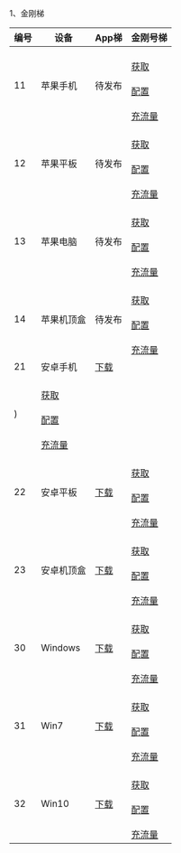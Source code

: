 1、金刚梯

| 编号 | 设备 |App梯|金刚号梯 |
| ----------- | ----------- |  ----------- | ----------- | 
| 11|苹果手机|待发布|<br>[获取]()<br><br>[配置]()<br><br>[充流量]()<br>|
| 12|苹果平板|待发布| <br>[获取]()<br><br>[配置]()<br><br>[充流量]()<br> |
| 13|苹果电脑|待发布| <br>[获取]()<br><br>[配置]()<br><br>[充流量]()<br> |
| 14|苹果机顶盒|待发布| <br>[获取]()<br><br>[配置]()<br><br>[充流量]()<br> |
| 21|安卓手机|[下载](https://github.com/a2zitpro/web/blob/master/LadderFree/Android/Phone/DLKKApp.md)
)| <br>[获取]()<br><br>[配置]()<br><br>[充流量]()<br> |
| 22|安卓平板|[下载]()| <br>[获取]()<br><br>[配置]()<br><br>[充流量]()<br> |
| 23|安卓机顶盒|[下载]()| <br>[获取]()<br><br>[配置]()<br><br>[充流量]()<br> |
| 30|Windows|[下载]()| <br>[获取]()<br><br>[配置]()<br><br>[充流量]()<br> |
| 31|Win7|[下载]()| <br>[获取]()<br><br>[配置]()<br><br>[充流量]()<br> |
| 32|Win10|[下载]()| <br>[获取]()<br><br>[配置]()<br><br>[充流量]()<br> |
